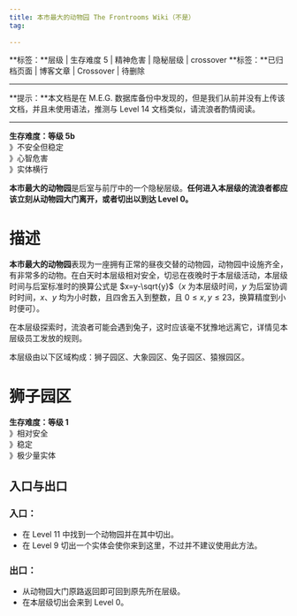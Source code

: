 ```yaml
---
title: 本市最大的动物园 The Frontrooms Wiki（不是）
tag:
    
---
```


**标签：**层级 | 生存难度 5 | 精神危害 | 隐秘层级 | crossover
**标签：**已归档页面 | 博客文章 | Crossover | 待删除

---

**提示：**本文档是在 M.E.G. 数据库备份中发现的，但是我们从前并没有上传该文档，并且未使用语法，推测与 Level 14 文档类似，请流浪者酌情阅读。

---

**生存难度：等级 5b**<br>
》不安全但稳定<br>
》心智危害<br>
》实体横行<br>

**本市最大的动物园**是后室与前厅中的一个隐秘层级。**任何进入本层级的流浪者都应该立刻从动物园大门离开，或者切出以到达 Level 0。**

# 描述

**本市最大的动物园**表现为一座拥有正常的昼夜交替的动物园，动物园中设施齐全，有非常多的动物。在白天时本层级相对安全，切忌在夜晚时于本层级活动，本层级时间与后室标准时的换算公式是 $x=y-\sqrt{y}$（$x$ 为本层级时间，$y$ 为后室协调时时间，$x$、$y$ 均为小时数，且四舍五入到整数，且 $0 \leq x, y \leq 23$，换算精度到小时便可）。

在本层级探索时，流浪者可能会遇到兔子，这时应该毫不犹豫地远离它，详情见本层级员工发放的规则。

本层级由以下区域构成：狮子园区、大象园区、兔子园区、猿猴园区。

# 狮子园区

**生存难度：等级 1**<br>
》相对安全<br>
》稳定<br>
》极少量实体

## 入口与出口

### 入口：

- 在 Level 11 中找到一个动物园并在其中切出。
- 在 Level 9 切出一个实体会使你来到这里，不过并不建议使用此方法。

### 出口：

- 从动物园大门原路返回即可回到原先所在层级。
- 在本层级切出会来到 Level 0。
